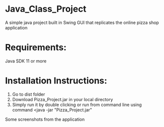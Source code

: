 # Java_Class_Project
A simple java project built in Swing GUI that replicates the online pizza shop application

# Requirements:
Java SDK 11 or more

# Installation Instructions:
1. Go to dist folder
2. Download Pizza_Project.jar in your local directory
3. Simply run it by double clicking or run from command line using command <java -jar "Pizza_Project.jar"



Some screenshots from the application
